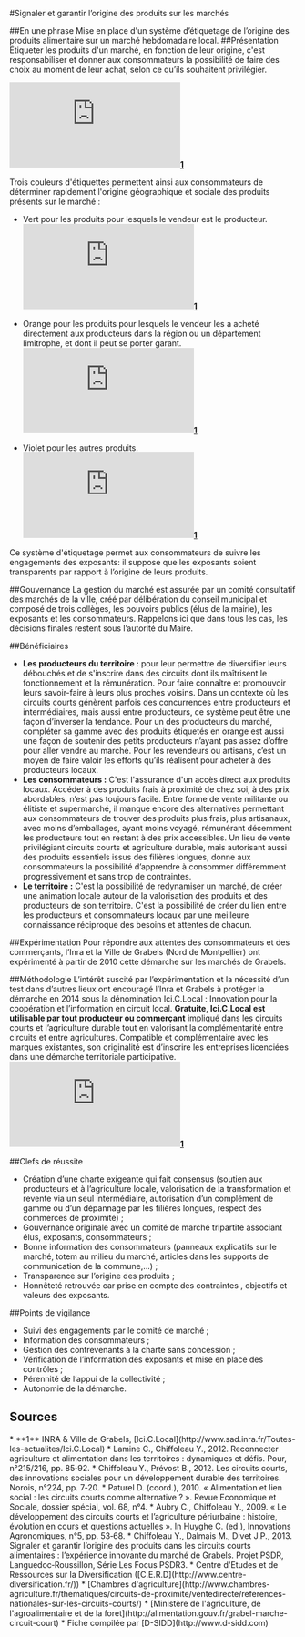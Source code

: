 #Signaler et garantir l’origine des produits sur les marchés

##En une phrase
Mise en place d'un système d’étiquetage de l’origine des produits alimentaire sur un marché hebdomadaire local.
##Présentation
Étiqueter les produits d'un marché, en fonction de leur origine, c'est responsabiliser et donner aux consommateurs la possibilité de faire des choix au moment de leur achat, selon ce qu’ils souhaitent privilégier. 

![Marché de Grabels](https://inra-dam-front-resources-cdn.brainsonic.com/ressources/afile/271373-3b9bd-picture_client_format_0-photo-marche.html)**[1](#note)**

Trois couleurs d'étiquettes permettent ainsi aux consommateurs de déterminer rapidement l'origine géographique et sociale des produits présents sur le marché :

* Vert pour les produits pour lesquels le vendeur est le producteur. 
![Étiquette Verte](https://inra-dam-front-resources-cdn.brainsonic.com/ressources/afile/271154-abe71-picture_client_format_0-ardoise-producteur.html )**[1](#note)**

* Orange pour les produits pour lesquels le vendeur les a acheté directement aux producteurs dans la région ou un département limitrophe, et dont il peut se porter garant.
![Étiquette orange](https://inra-dam-front-resources-cdn.brainsonic.com/ressources/afile/271150-912df-picture_client_format_0-ardoise-intermediaire.html)**[1](#note)**

* Violet pour les autres produits.
![Étiquette violette](https://inra-dam-front-resources-cdn.brainsonic.com/ressources/afile/271152-d0d48-picture_client_format_0-ardoise-hors-cc.html)**[1](#note)**

Ce système d'étiquetage permet aux consommateurs de suivre les engagements des exposants: il suppose que les exposants soient transparents par rapport à l’origine de leurs produits. 

##Gouvernance
La gestion du marché est assurée par un comité consultatif des marchés de la ville, créé par délibération du conseil municipal et composé de trois collèges, les pouvoirs publics (élus de la mairie), les exposants et les consommateurs. Rappelons ici que dans tous les cas, les décisions finales restent sous l’autorité du Maire.

##Bénéficiaires

* **Les producteurs du territoire :** pour leur permettre de diversifier leurs débouchés et de s'inscrire dans des circuits dont ils maîtrisent le fonctionnement et la rémunération. Pour faire connaître et promouvoir leurs savoir-faire à leurs plus proches voisins. Dans un contexte où les circuits courts génèrent parfois des concurrences entre producteurs et intermédiaires, mais aussi entre producteurs, ce système peut être une façon d’inverser la tendance. Pour un des producteurs du marché, compléter sa gamme avec des produits étiquetés en orange est aussi une façon de soutenir des petits producteurs n’ayant pas assez d’offre pour aller vendre au marché. Pour les revendeurs ou artisans, c’est un moyen de faire valoir les efforts qu’ils réalisent pour acheter à des producteurs locaux.
* **Les consommateurs :** C'est l'assurance d'un accès direct aux produits locaux. Accéder à des produits frais à proximité de chez soi, à des prix abordables, n’est pas toujours facile. Entre forme de vente militante ou élitiste et supermarché, il manque encore des alternatives permettant aux consommateurs de trouver des produits plus frais, plus artisanaux, avec moins d’emballages, ayant moins voyagé, rémunérant décemment les producteurs tout en restant à des prix accessibles. Un lieu de vente privilégiant circuits courts et agriculture durable, mais autorisant aussi des produits essentiels issus des filières longues, donne aux consommateurs la possibilité d’apprendre à consommer différemment progressivement et sans trop de contraintes. 
* **Le territoire :** C'est la possibilité de redynamiser un marché, de créer une animation locale autour de la valorisation des produits et des producteurs de son territoire. C'est la possibilité de créer du lien entre les producteurs et consommateurs locaux par une meilleure connaissance réciproque des besoins et attentes de chacun. 

##Expérimentation
Pour répondre aux attentes des consommateurs et des commerçants, l’Inra et la Ville de Grabels (Nord de Montpellier) ont expérimenté à partir de 2010 cette démarche sur les marchés de Grabels.

##Méthodologie
L’intérêt suscité par l’expérimentation et la nécessité d’un test dans d’autres lieux ont encouragé l’Inra et Grabels à protéger la démarche en 2014 sous la dénomination Ici.C.Local : Innovation pour la coopération et l’information en circuit local. **Gratuite, Ici.C.Local est utilisable par tout producteur ou commerçant** impliqué dans les circuits courts et l’agriculture durable tout en valorisant la complémentarité entre circuits et entre agricultures. Compatible et complémentaire avec les marques existantes, son originalité est d’inscrire les entreprises licenciées dans une démarche territoriale participative. 
![Ici.C.Local](https://inra-dam-front-resources-cdn.brainsonic.com/ressources/afile/270247-b7597-picture_client_format_0-ici-c-local.html)**[1](#note)**




##Clefs de réussite
* Création d’une charte exigeante qui fait consensus (soutien aux producteurs et à l’agriculture locale, valorisation de la transformation et revente via un seul intermédiaire, autorisation d’un complément de gamme ou d’un dépannage par les filières longues, respect des commerces de proximité) ; 
* Gouvernance originale avec un comité de marché tripartite associant élus, exposants, consommateurs ; 
* Bonne information des consommateurs (panneaux explicatifs sur le marché, totem au milieu du marché, articles dans les supports de communication de la commune,...) ; 
* Transparence sur l’origine des produits ; 
* Honnêteté retrouvée car prise en compte des contraintes , objectifs et valeurs des exposants.

##Points de vigilance
* Suivi des engagements par le comité de marché ; 
* Information des consommateurs ; 
* Gestion des contrevenants à la charte sans concession ; 
* Vérification de l’information des exposants et mise en place des contrôles ; 
* Pérennité de l’appui de la collectivité ;
* Autonomie de la démarche.

## Sources
<a id="note">
* **1** INRA & Ville de Grabels, [Ici.C.Local](http://www.sad.inra.fr/Toutes-les-actualites/Ici.C.Local)
* Lamine C., Chiffoleau Y., 2012. Reconnecter agriculture et alimentation dans les territoires : dynamiques et défis. Pour, n°215/216, pp. 85‐92. 
* Chiffoleau Y., Prévost B., 2012. Les circuits courts, des innovations sociales pour un développement durable des territoires. Norois, n°224, pp. 7‐20. 
* Paturel D. (coord.), 2010. « Alimentation et lien social : les circuits courts comme alternative ? ». Revue Economique et Sociale, dossier spécial, vol. 68, n°4. 
* Aubry C., Chiffoleau Y., 2009. « Le développement des circuits courts et l’agriculture périurbaine : histoire, évolution en cours et questions actuelles ». In Huyghe C. (ed.), Innovations Agronomiques, n°5, pp. 53‐68.
* Chiffoleau Y., Dalmais M., Divet J.P., 2013. Signaler et garantir l’origine des produits dans les circuits courts alimentaires : l’expérience innovante du marché de Grabels. Projet PSDR, Languedoc‐Roussillon, Série Les Focus PSDR3.
* Centre d'Etudes et de Ressources sur la Diversification ([C.E.R.D](http://www.centre-diversification.fr/))
* [Chambres d'agriculture](http://www.chambres-agriculture.fr/thematiques/circuits-de-proximite/ventedirecte/references-nationales-sur-les-circuits-courts/)
* [Ministère de l'agriculture, de l'agroalimentaire et de la foret](http://alimentation.gouv.fr/grabel-marche-circuit-court)
* Fiche compilée par [D-SIDD](http://www.d-sidd.com)
</a>
